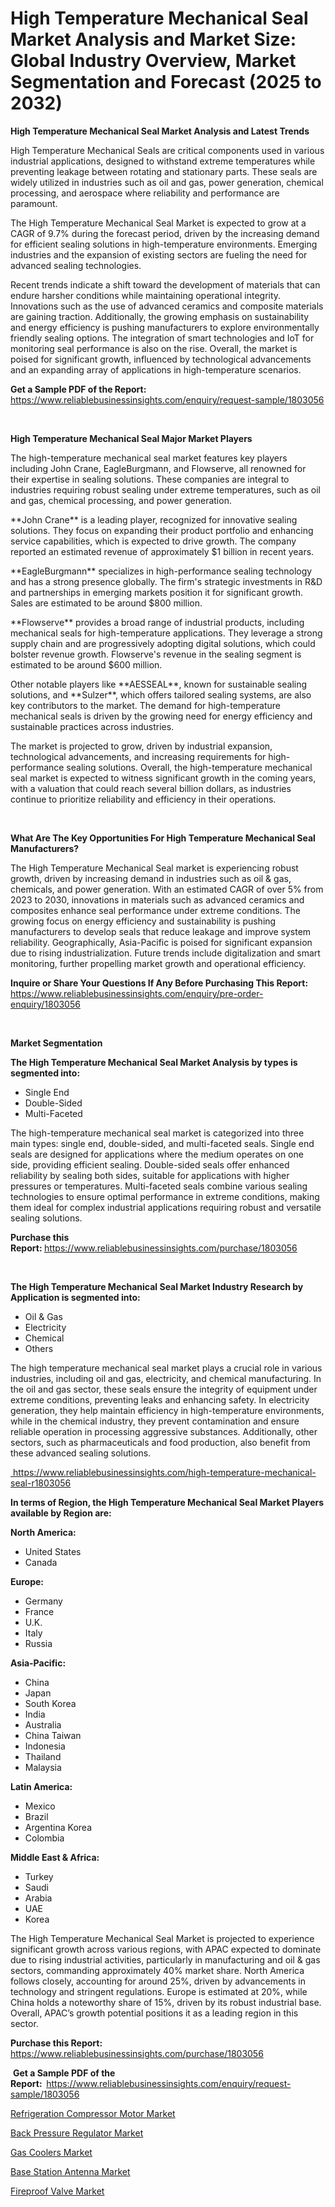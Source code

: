 <p><h1>High Temperature Mechanical Seal Market Analysis and Market Size: Global Industry Overview, Market Segmentation and Forecast (2025 to 2032)</h1></p><p><strong>High Temperature Mechanical Seal Market Analysis and Latest Trends</strong></p>
<p><p>High Temperature Mechanical Seals are critical components used in various industrial applications, designed to withstand extreme temperatures while preventing leakage between rotating and stationary parts. These seals are widely utilized in industries such as oil and gas, power generation, chemical processing, and aerospace where reliability and performance are paramount. </p><p>The High Temperature Mechanical Seal Market is expected to grow at a CAGR of 9.7% during the forecast period, driven by the increasing demand for efficient sealing solutions in high-temperature environments. Emerging industries and the expansion of existing sectors are fueling the need for advanced sealing technologies. </p><p>Recent trends indicate a shift toward the development of materials that can endure harsher conditions while maintaining operational integrity. Innovations such as the use of advanced ceramics and composite materials are gaining traction. Additionally, the growing emphasis on sustainability and energy efficiency is pushing manufacturers to explore environmentally friendly sealing options. The integration of smart technologies and IoT for monitoring seal performance is also on the rise. Overall, the market is poised for significant growth, influenced by technological advancements and an expanding array of applications in high-temperature scenarios.</p></p>
<p><strong>Get a Sample PDF of the Report:&nbsp;</strong> <a href="https://www.reliablebusinessinsights.com/enquiry/request-sample/1803056?utm_campaign=1873&utm_medium=2&utm_source=Github&utm_content=ia&utm_term=19022025&utm_id=high-temperature-mechanical-seal">https://www.reliablebusinessinsights.com/enquiry/request-sample/1803056</a></p>
<p>&nbsp;</p>
<p><strong>High Temperature Mechanical Seal Major Market Players</strong></p>
<p><p>The high-temperature mechanical seal market features key players including John Crane, EagleBurgmann, and Flowserve, all renowned for their expertise in sealing solutions. These companies are integral to industries requiring robust sealing under extreme temperatures, such as oil and gas, chemical processing, and power generation.</p><p>**John Crane** is a leading player, recognized for innovative sealing solutions. They focus on expanding their product portfolio and enhancing service capabilities, which is expected to drive growth. The company reported an estimated revenue of approximately $1 billion in recent years.</p><p>**EagleBurgmann** specializes in high-performance sealing technology and has a strong presence globally. The firm's strategic investments in R&D and partnerships in emerging markets position it for significant growth. Sales are estimated to be around $800 million.</p><p>**Flowserve** provides a broad range of industrial products, including mechanical seals for high-temperature applications. They leverage a strong supply chain and are progressively adopting digital solutions, which could bolster revenue growth. Flowserve's revenue in the sealing segment is estimated to be around $600 million.</p><p>Other notable players like **AESSEAL**, known for sustainable sealing solutions, and **Sulzer**, which offers tailored sealing systems, are also key contributors to the market. The demand for high-temperature mechanical seals is driven by the growing need for energy efficiency and sustainable practices across industries.</p><p>The market is projected to grow, driven by industrial expansion, technological advancements, and increasing requirements for high-performance sealing solutions. Overall, the high-temperature mechanical seal market is expected to witness significant growth in the coming years, with a valuation that could reach several billion dollars, as industries continue to prioritize reliability and efficiency in their operations.</p></p>
<p>&nbsp;</p>
<p><strong>What Are The Key Opportunities For High Temperature Mechanical Seal Manufacturers?</strong></p>
<p><p>The High Temperature Mechanical Seal market is experiencing robust growth, driven by increasing demand in industries such as oil & gas, chemicals, and power generation. With an estimated CAGR of over 5% from 2023 to 2030, innovations in materials such as advanced ceramics and composites enhance seal performance under extreme conditions. The growing focus on energy efficiency and sustainability is pushing manufacturers to develop seals that reduce leakage and improve system reliability. Geographically, Asia-Pacific is poised for significant expansion due to rising industrialization. Future trends include digitalization and smart monitoring, further propelling market growth and operational efficiency.</p></p>
<p><strong>Inquire or Share Your Questions If Any Before Purchasing This Report:</strong> <a href="https://www.reliablebusinessinsights.com/enquiry/pre-order-enquiry/1803056?utm_campaign=1873&utm_medium=2&utm_source=Github&utm_content=ia&utm_term=19022025&utm_id=high-temperature-mechanical-seal">https://www.reliablebusinessinsights.com/enquiry/pre-order-enquiry/1803056</a></p>
<p>&nbsp;</p>
<p><strong>Market Segmentation</strong></p>
<p><strong>The High Temperature Mechanical Seal Market Analysis by types is segmented into:</strong></p>
<p><ul><li>Single End</li><li>Double-Sided</li><li>Multi-Faceted</li></ul></p>
<p><p>The high-temperature mechanical seal market is categorized into three main types: single end, double-sided, and multi-faceted seals. Single end seals are designed for applications where the medium operates on one side, providing efficient sealing. Double-sided seals offer enhanced reliability by sealing both sides, suitable for applications with higher pressures or temperatures. Multi-faceted seals combine various sealing technologies to ensure optimal performance in extreme conditions, making them ideal for complex industrial applications requiring robust and versatile sealing solutions.</p></p>
<p><strong>Purchase this Report:&nbsp;</strong><a href="https://www.reliablebusinessinsights.com/purchase/1803056?utm_campaign=1873&utm_medium=2&utm_source=Github&utm_content=ia&utm_term=19022025&utm_id=high-temperature-mechanical-seal">https://www.reliablebusinessinsights.com/purchase/1803056</a></p>
<p>&nbsp;</p>
<p><strong>The High Temperature Mechanical Seal Market Industry Research by Application is segmented into:</strong></p>
<p><ul><li>Oil & Gas</li><li>Electricity</li><li>Chemical</li><li>Others</li></ul></p>
<p><p>The high temperature mechanical seal market plays a crucial role in various industries, including oil and gas, electricity, and chemical manufacturing. In the oil and gas sector, these seals ensure the integrity of equipment under extreme conditions, preventing leaks and enhancing safety. In electricity generation, they help maintain efficiency in high-temperature environments, while in the chemical industry, they prevent contamination and ensure reliable operation in processing aggressive substances. Additionally, other sectors, such as pharmaceuticals and food production, also benefit from these advanced sealing solutions.</p></p>
<p><a href="https://www.reliablebusinessinsights.com/high-temperature-mechanical-seal-r1803056?utm_campaign=1873&utm_medium=2&utm_source=Github&utm_content=ia&utm_term=19022025&utm_id=high-temperature-mechanical-seal">&nbsp;https://www.reliablebusinessinsights.com/high-temperature-mechanical-seal-r1803056</a></p>
<p><strong>In terms of Region, the High Temperature Mechanical Seal Market Players available by Region are:</strong></p>
<p>
    <p> <strong> North America: </strong>
        <ul>
            <li>United States</li>
            <li>Canada</li>
        </ul>
        </p> 
    <p> <strong> Europe: </strong>
        <ul>
            <li>Germany</li>
            <li>France</li>
            <li>U.K.</li>
            <li>Italy</li>
            <li>Russia</li>
        </ul>
        </p> 
    <p> <strong> Asia-Pacific: </strong>
        <ul>
            <li>China</li>
            <li>Japan</li>
            <li>South Korea</li>
            <li>India</li>
            <li>Australia</li>
            <li>China Taiwan</li>
            <li>Indonesia</li>
            <li>Thailand</li>
            <li>Malaysia</li>
        </ul>
        </p> 
    <p> <strong> Latin America: </strong>
        <ul>
            <li>Mexico</li>
            <li>Brazil</li>
            <li>Argentina Korea</li>
            <li>Colombia</li>
        </ul>
        </p> 
    <p> <strong> Middle East & Africa: </strong>
        <ul>
            <li>Turkey</li>
            <li>Saudi</li>
            <li>Arabia</li>
            <li>UAE</li>
            <li>Korea</li>
        </ul>
    </p>
    </p>
<p><p>The High Temperature Mechanical Seal Market is projected to experience significant growth across various regions, with APAC expected to dominate due to rising industrial activities, particularly in manufacturing and oil & gas sectors, commanding approximately 40% market share. North America follows closely, accounting for around 25%, driven by advancements in technology and stringent regulations. Europe is estimated at 20%, while China holds a noteworthy share of 15%, driven by its robust industrial base. Overall, APAC’s growth potential positions it as a leading region in this sector.</p></p>
<p><strong>Purchase this Report: </strong><a href="https://www.reliablebusinessinsights.com/purchase/1803056?utm_campaign=1873&utm_medium=2&utm_source=Github&utm_content=ia&utm_term=19022025&utm_id=high-temperature-mechanical-seal">https://www.reliablebusinessinsights.com/purchase/1803056</a></p>
<p>&nbsp;<strong>Get a Sample PDF of the Report:&nbsp;&nbsp;</strong><a href="https://www.reliablebusinessinsights.com/enquiry/request-sample/1803056?utm_campaign=1873&utm_medium=2&utm_source=Github&utm_content=ia&utm_term=19022025&utm_id=high-temperature-mechanical-seal">https://www.reliablebusinessinsights.com/enquiry/request-sample/1803056</a></p>
<p><strong></strong></p>
<p><p><a href="https://github.com/muvdibezuh/Market-Research-Report-List-1/blob/main/refrigeration-compressor-motor-market.md?utm_campaign=1873&utm_medium=2&utm_source=Github&utm_content=ia&utm_term=19022025&utm_id=high-temperature-mechanical-seal">Refrigeration Compressor Motor Market</a></p><p><a href="https://github.com/biyajausenik/Market-Research-Report-List-1/blob/main/back-pressure-regulator-market.md?utm_campaign=1873&utm_medium=2&utm_source=Github&utm_content=ia&utm_term=19022025&utm_id=high-temperature-mechanical-seal">Back Pressure Regulator Market</a></p><p><a href="https://github.com/momossidram/Market-Research-Report-List-1/blob/main/gas-coolers-market.md?utm_campaign=1873&utm_medium=2&utm_source=Github&utm_content=ia&utm_term=19022025&utm_id=high-temperature-mechanical-seal">Gas Coolers Market</a></p><p><a href="https://github.com/ajayanhaizan/Market-Research-Report-List-1/blob/main/base-station-antenna-market.md?utm_campaign=1873&utm_medium=2&utm_source=Github&utm_content=ia&utm_term=19022025&utm_id=high-temperature-mechanical-seal">Base Station Antenna Market</a></p><p><a href="https://github.com/dailyspunj47/Market-Research-Report-List-1/blob/main/fireproof-valve-market.md?utm_campaign=1873&utm_medium=2&utm_source=Github&utm_content=ia&utm_term=19022025&utm_id=high-temperature-mechanical-seal">Fireproof Valve Market</a></p></p>